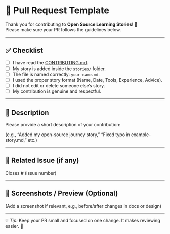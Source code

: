 # 📝 Pull Request Template

Thank you for contributing to **Open Source Learning Stories**! 🎉  
Please make sure your PR follows the guidelines below.

---

## ✅ Checklist

- [ ] I have read the [CONTRIBUTING.md](../CONTRIBUTING.md).  
- [ ] My story is added inside the `stories/` folder.  
- [ ] The file is named correctly: `your-name.md`.  
- [ ] I used the proper story format (Name, Date, Tools, Experience, Advice).  
- [ ] I did not edit or delete someone else’s story.  
- [ ] My contribution is genuine and respectful.  

---

## 📖 Description

Please provide a short description of your contribution:  

(e.g., “Added my open-source journey story,” “Fixed typo in example-story.md,” etc.)

---

## 📂 Related Issue (if any)

Closes # (issue number)

---

## 🚀 Screenshots / Preview (Optional)

(Add a screenshot if relevant, e.g., before/after changes in docs or design)

---

💡 *Tip:* Keep your PR small and focused on one change. It makes reviewing easier. 🙌
